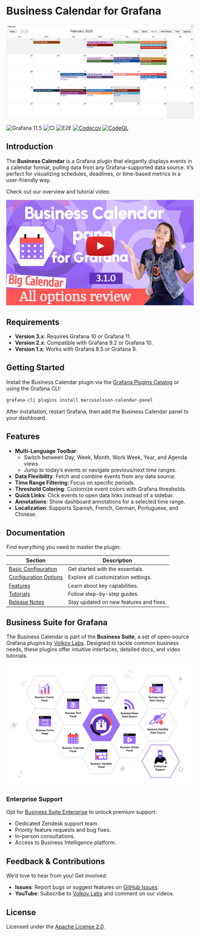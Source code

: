 # Business Calendar for Grafana

![Business Calendar Screenshot](https://github.com/VolkovLabs/business-calendar/raw/main/src/img/screenshot.png)

![Grafana 11.5](https://img.shields.io/badge/Grafana-11.5-orange)
![CI](https://github.com/volkovlabs/business-calendar/workflows/CI/badge.svg)
![E2E](https://github.com/volkovlabs/business-calendar/workflows/E2E/badge.svg)
[![Codecov](https://codecov.io/gh/VolkovLabs/business-calendar/branch/main/graph/badge.svg)](https://codecov.io/gh/VolkovLabs/business-calendar)
[![CodeQL](https://github.com/VolkovLabs/business-calendar/actions/workflows/codeql-analysis.yml/badge.svg)](https://github.com/VolkovLabs/business-calendar/actions/workflows/codeql-analysis.yml)

## Introduction

The **Business Calendar** is a Grafana plugin that elegantly displays events in a calendar format, pulling data from any Grafana-supported data source. It’s perfect for visualizing schedules, deadlines, or time-based metrics in a user-friendly way.

Check out our overview and tutorial video:

[![Business Calendar 3.1.0 | Overview and Detailed Tutorial](https://raw.githubusercontent.com/volkovlabs/business-calendar/main/img/business.png)](https://youtu.be/CvLqyY2fQfo)

## Requirements

- **Version 3.x**: Requires Grafana 10 or Grafana 11.
- **Version 2.x**: Compatible with Grafana 9.2 or Grafana 10.
- **Version 1.x**: Works with Grafana 8.5 or Grafana 9.

## Getting Started

Install the Business Calendar plugin via the [Grafana Plugins Catalog](https://grafana.com/grafana/plugins/marcusolsson-calendar-panel/) or using the Grafana CLI:

```bash
grafana-cli plugins install marcusolsson-calendar-panel
```

After installation, restart Grafana, then add the Business Calendar panel to your dashboard.

## Features

- **Multi-Language Toolbar**:
  - Switch between Day, Week, Month, Work Week, Year, and Agenda views.
  - Jump to today’s events or navigate previous/next time ranges.
- **Data Flexibility**: Fetch and combine events from any data source.
- **Time Range Filtering**: Focus on specific periods.
- **Threshold Coloring**: Customize event colors with Grafana thresholds.
- **Quick Links**: Click events to open data links instead of a sidebar.
- **Annotations**: Show dashboard annotations for a selected time range.
- **Localization**: Supports Spanish, French, German, Portuguese, and Chinese.

## Documentation

Find everything you need to master the plugin:

| Section                                                                              | Description                             |
| ------------------------------------------------------------------------------------ | --------------------------------------- |
| [Basic Configuration](https://volkovlabs.io/plugins/business-calendar/basic-config/) | Get started with the essentials.        |
| [Configuration Options](https://volkovlabs.io/plugins/business-calendar/sections/)   | Explore all customization settings.     |
| [Features](https://volkovlabs.io/plugins/business-calendar/features/)                | Learn about key capabilities.           |
| [Tutorials](https://volkovlabs.io/plugins/business-calendar/tutorials/)              | Follow step-by-step guides.             |
| [Release Notes](https://volkovlabs.io/plugins/business-calendar/release/)            | Stay updated on new features and fixes. |

## Business Suite for Grafana

The Business Calendar is part of the **Business Suite**, a set of open-source Grafana plugins by [Volkov Labs](https://volkovlabs.io/). Designed to tackle common business needs, these plugins offer intuitive interfaces, detailed docs, and video tutorials.

[![Business Suite for Grafana](https://raw.githubusercontent.com/VolkovLabs/.github/main/business.png)](https://volkovlabs.io/plugins/)

### Enterprise Support

Opt for [Business Suite Enterprise](https://volkovlabs.io/pricing/) to unlock premium support:

- Dedicated Zendesk support team.
- Priority feature requests and bug fixes.
- In-person consultations.
- Access to Business Intelligence platform.

## Feedback & Contributions

We’d love to hear from you! Get involved:

- **Issues**: Report bugs or suggest features on [GitHub Issues](https://github.com/volkovlabs/business-calendar/issues).
- **YouTube**: Subscribe to [Volkov Labs](https://youtube.com/@volkovlabs) and comment on our videos.

## License

Licensed under the [Apache License 2.0](https://github.com/volkovlabs/business-calendar/blob/main/LICENSE).
